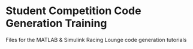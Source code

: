 # Student Competition Code Generation Training
Files for the MATLAB &amp; Simulink Racing Lounge code generation tutorials
